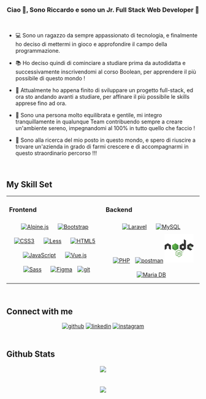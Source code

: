 ### <div align="center">Ciao 👋, Sono Riccardo e sono un Jr. Full Stack Web Developer 🚀</div>  

<br/>
  

- 💻 Sono un ragazzo da sempre appassionato di tecnologia, e finalmente ho deciso di mettermi in gioco e approfondire il campo della programmazione.  
  

- 📚 Ho deciso quindi di cominciare a studiare prima da autodidatta e successivamente inscrivendomi al corso Boolean, per apprendere il più possibile di questo mondo !  
  

- 📝 Attualmente ho appena finito di sviluppare un progetto full-stack, ed ora sto andando avanti a studiare, per affinare il più possibile le skills apprese fino ad ora.  
  

- 🌱 Sono una persona molto equilibrata e gentile, mi integro tranquillamente in qualunque Team contribuendo sempre a creare un'ambiente sereno, impegnandomi al 100% in tutto quello che faccio ! 
  

- 🤝 Sono alla ricerca del mio posto in questo mondo, e spero di riuscire a trovare un'azienda in grado di farmi crescere e di accompagnarmi in questo straordinario percorso !!!  
  

<br/>  


## My Skill Set  
<table><tr><td valign="top" width="50%">



### Frontend  
<div align="center">  
<a href="https://alpinejs.dev/" target="_blank"><img style="margin: 10px" src="https://www.markusantonwolf.com/topics/alpine-js/alpinejs-logo.svg" alt="Alpine.js" height="75" /></a>  
<a href="https://getbootstrap.com/docs/3.4/javascript/" target="_blank"><img style="margin: 10px" src="https://profilinator.rishav.dev/skills-assets/bootstrap-plain.svg" alt="Bootstrap" height="75" /></a>  
<a href="https://www.w3schools.com/css/" target="_blank"><img style="margin: 10px" src="https://profilinator.rishav.dev/skills-assets/css3-original-wordmark.svg" alt="CSS3" height="75" /></a>  
<a href="https://lesscss.org/" target="_blank"><img style="margin: 10px" src="https://encrypted-tbn0.gstatic.com/images?q=tbn:ANd9GcRDx5f7fEAAkL2u_pY5or3wC_2-csn_Kklc8A&s" alt="Less" height="75" /></a>  
<a href="https://en.wikipedia.org/wiki/HTML5" target="_blank"><img style="margin: 10px" src="https://profilinator.rishav.dev/skills-assets/html5-original-wordmark.svg" alt="HTML5" height="75" /></a>  
<a href="https://www.javascript.com/" target="_blank"><img style="margin: 10px" src="https://profilinator.rishav.dev/skills-assets/javascript-original.svg" alt="JavaScript" height="75" /></a>  
<a href="https://vuejs.org/" target="_blank"><img style="margin: 10px" src="https://profilinator.rishav.dev/skills-assets/vuejs-original-wordmark.svg" alt="Vue.js" height="75" /></a>  
<a href="https://sass-lang.com/" target="_blank"><img style="margin: 10px" src="https://profilinator.rishav.dev/skills-assets/sass-original.svg" alt="Sass" height="75" /></a>  
<a href="https://www.figma.com/" target="_blank"><img style="margin: 10px" src="https://profilinator.rishav.dev/skills-assets/figma-icon.svg" alt="Figma" height="75" /></a>  
<a href="https://git-scm.com/" target="_blank" rel="noreferrer"> <img src="https://www.vectorlogo.zone/logos/git-scm/git-scm-icon.svg" alt="git" height="75"/> </a>
</div>


</td><td valign="top" width="50%">

### Backend  
<div align="center">  
<a href="https://laravel.com/" target="_blank"><img style="margin: 10px" src="https://profilinator.rishav.dev/skills-assets/laravel-plain-wordmark.svg" alt="Laravel" height="75" /></a>  
<a href="https://www.mysql.com/" target="_blank"><img style="margin: 10px" src="https://profilinator.rishav.dev/skills-assets/mysql-original-wordmark.svg" alt="MySQL" height="75" /></a>  
<a href="https://www.php.net/" target="_blank"><img style="margin: 10px" src="https://profilinator.rishav.dev/skills-assets/php-original.svg" alt="PHP" height="75" /></a>
<a href="https://postman.com" target="_blank"> <img src="https://www.vectorlogo.zone/logos/getpostman/getpostman-icon.svg" alt="postman" height="75"/></a>
<a href="https://nodejs.org" target="_blank"> <img src="https://raw.githubusercontent.com/devicons/devicon/master/icons/nodejs/nodejs-original-wordmark.svg" alt="nodejs" height="75"/></a>
<a href="https://mariadb.org/" target="_blank"><img style="margin: 10px" src="https://profilinator.rishav.dev/skills-assets/mariadb.png" alt="Maria DB" height="75" /></a>
</div>

</td></tr></table>  

<br/>  


## Connect with me  
<div align="center">
<a href="https://github.com/AndreazzaRiccardo" target="_blank">
<img src=https://img.shields.io/badge/github-%2324292e.svg?&style=for-the-badge&logo=github&logoColor=white alt=github style="margin-bottom: 5px;" /></a>
<a href="https://linkedin.com/in/riccardo-andreazza-066a902b3/" target="_blank">
<img src=https://img.shields.io/badge/linkedin-%231E77B5.svg?&style=for-the-badge&logo=linkedin&logoColor=white alt=linkedin style="margin-bottom: 5px;" /></a>
<a href="https://instagram.com/r_andreazz/" target="_blank">
<img src=https://img.shields.io/badge/instagram-%23000000.svg?&style=for-the-badge&logo=instagram&logoColor=white alt=instagram style="margin-bottom: 5px;" /></a>
</div>  
  

<br/>  


## Github Stats  
<div align="center"><img src="https://github-readme-stats.vercel.app/api?username=AndreazzaRiccardo&show_icons=true&count_private=true&hide_border=true" align="center" /></div>  

<br/>  


 

<br/>  

<div align="center">
<img src="https://komarev.com/ghpvc/?username=AndreazzaRiccardo&&style=flat-square" align="center" />
</div>  
  

